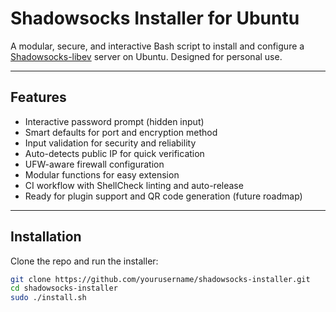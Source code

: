 # Shadowsocks Installer for Ubuntu

A modular, secure, and interactive Bash script to install and configure a [Shadowsocks-libev](https://github.com/shadowsocks/shadowsocks-libev) server on Ubuntu. Designed for personal use.

---

## Features

- Interactive password prompt (hidden input)
- Smart defaults for port and encryption method
- Input validation for security and reliability
- Auto-detects public IP for quick verification
- UFW-aware firewall configuration
- Modular functions for easy extension
- CI workflow with ShellCheck linting and auto-release
- Ready for plugin support and QR code generation (future roadmap)

---

## Installation

Clone the repo and run the installer:

```bash
git clone https://github.com/yourusername/shadowsocks-installer.git
cd shadowsocks-installer
sudo ./install.sh
